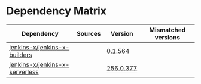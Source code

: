 # Dependency Matrix

Dependency | Sources | Version | Mismatched versions
---------- | ------- | ------- | -------------------
[jenkins-x/jenkins-x-builders](https://github.com/jenkins-x/jenkins-x-builders) |  | [0.1.564]() | 
[jenkins-x/jenkins-x-serverless](https://github.com/jenkins-x/jenkins-x-serverless) |  | [256.0.377](https://github.com/jenkins-x/jenkins-x-serverless/releases/tag/256.0.377) | 
